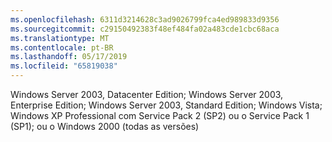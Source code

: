 ```yaml
---
ms.openlocfilehash: 6311d3214628c3ad9026799fca4ed989833d9356
ms.sourcegitcommit: c29150492383f48ef484fa02a483cde1cbc68aca
ms.translationtype: MT
ms.contentlocale: pt-BR
ms.lasthandoff: 05/17/2019
ms.locfileid: "65819038"
---
```

Windows Server 2003, Datacenter Edition; Windows Server 2003, Enterprise Edition; Windows Server 2003, Standard Edition; Windows Vista; Windows XP Professional com Service Pack 2 \(SP2\) ou o Service Pack 1 \(SP1\); ou o Windows 2000 \(todas as versões\)
